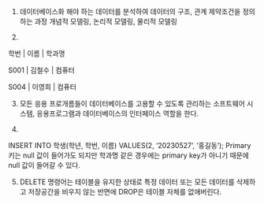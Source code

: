 1) 데이터베이스화 해야 하는 데이터를 분석하여 데이터의 구조, 관계 제약조건을 정의하는 과정
    개념적 모델링, 논리적 모델링, 물리적 모델링

2)
학번 | 이름 | 학과명

S001 | 김철수 | 컴퓨터

S004 | 이영희 | 컴퓨터


3) 모든 응용 프로개름들이 데이터베이스를 고용할 수 있도록 관리하는 소프트웨어 시스템, 응용프로그램과 데이터베이스의 인터페이스 역할을 한다.

4)
INSERT INTO 학생(학년, 학번, 이름)
VALUES(2, ‘20230527’, ‘홍길동’);
Primary 키는 null 값이 들어가도 되지만 학과명 같은 경우에는 primary key가 아니기 때문에 null 값이 들어갈 수 있다.

5) DELETE 명령어는 테이블을 유지한 상태로 특정 데이터 또는 모든 데이터를 삭제하고 저장공간을 비우지 않는 반면에 DROP은 테이블 자체를 없애버린다.
 
